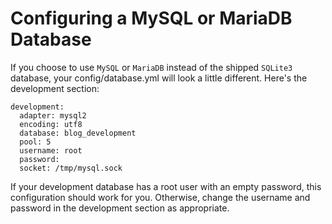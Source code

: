 <h1> Configuring a MySQL or MariaDB Database </h1>

If you choose to use `MySQL` or `MariaDB` instead of the shipped `SQLite3` database, 
your config/database.yml will look a little different. 
Here's the development section:

```
development:
  adapter: mysql2
  encoding: utf8
  database: blog_development
  pool: 5
  username: root
  password:
  socket: /tmp/mysql.sock
```
If your development database has a root user with an empty password, this configuration should work for you. 
Otherwise, change the username and password in the development section as appropriate.
